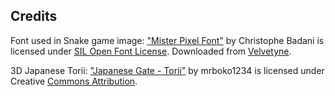 ## Credits

Font used in Snake game image:
["Mister Pixel Font"](https://velvetyne.fr/fonts/mr-pixel/) by Christophe Badani is licensed under [SIL Open Font License](http://scripts.sil.org/cms/scripts/page.php?site_id=nrsi&id=OFL). Downloaded from [Velvetyne](https://velvetyne.fr/fonts/mr-pixel/).

3D Japanese Torii:
["Japanese Gate - Torii"](https://skfb.ly/6snOs) by mrboko1234 is licensed under Creative [Commons Attribution](http://creativecommons.org/licenses/by/4.0/).
